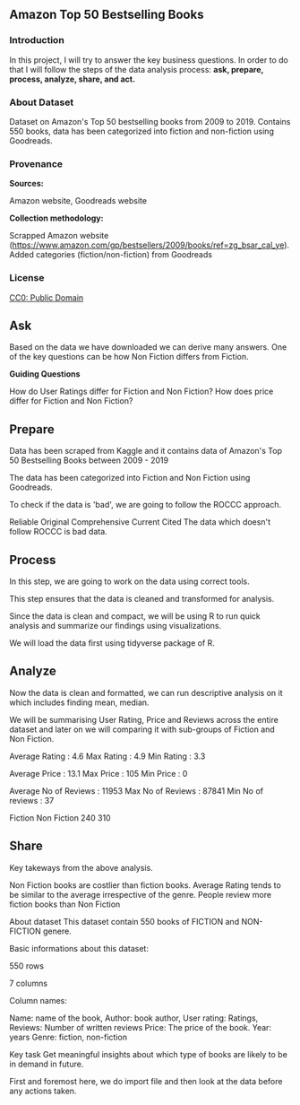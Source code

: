 
## Amazon Top 50 Bestselling Books

### Introduction

In this project, I will try to answer the key business questions. In order to do that I will follow the steps of the data analysis process: **ask, prepare, process, analyze, share, and act.**

### About Dataset

Dataset on Amazon's Top 50 bestselling books from 2009 to 2019. Contains 550 books, data has been categorized into fiction and non-fiction using Goodreads.

### Provenance

**Sources:**

Amazon website, Goodreads website

**Collection methodology:**

Scrapped Amazon website 
(https://www.amazon.com/gp/bestsellers/2009/books/ref=zg_bsar_cal_ye). Added categories (fiction/non-fiction) from Goodreads

### License

[CC0: Public Domain](https://creativecommons.org/publicdomain/zero/1.0/)

## Ask

Based on the data we have downloaded we can derive many answers. One of the key questions can be how Non Fiction differs from Fiction.

**Guiding Questions**

How do User Ratings differ for Fiction and Non Fiction?
How does price differ for Fiction and Non Fiction?

## Prepare

Data has been scraped from Kaggle and it contains data of Amazon's Top 50 Bestselling Books between 2009 - 2019

The data has been categorized into Fiction and Non Fiction using Goodreads.

To check if the data is 'bad', we are going to follow the ROCCC approach.

Reliable
Original
Comprehensive
Current
Cited
The data which doesn't follow ROCCC is bad data.

## Process

In this step, we are going to work on the data using correct tools.

This step ensures that the data is cleaned and transformed for analysis.

Since the data is clean and compact, we will be using R to run quick analysis and summarize our findings using visualizations.

We will load the data first using tidyverse package of R.


## Analyze

Now the data is clean and formatted, we can run descriptive analysis on it which includes finding mean, median.

We will be summarising User Rating, Price and Reviews across the entire dataset and later on we will comparing it with sub-groups of Fiction and Non Fiction.


Average Rating : 4.6
Max Rating : 4.9
Min Rating : 3.3


Average Price : 13.1
Max Price : 105
Min Price : 0


Average No of Reviews : 11953
Max No of Reviews : 87841
Min No of reviews : 37


Fiction Non Fiction 
240         310 

## Share

Key takeways from the above analysis.

Non Fiction books are costlier than fiction books.
Average Rating tends to be similar to the average irrespective of the genre.
People review more fiction books than Non Fiction


About dataset
This dataset contain 550 books of FICTION and NON-FICTION genere.

Basic informations about this dataset:

550 rows

7 columns

Column names:

Name: name of the book,
Author: book author,
User rating: Ratings,
Reviews: Number of written reviews
Price: The price of the book.
Year: years
Genre: fiction, non-fiction

Key task
Get meaningful insights about which type of books are likely to be in demand in future.



First and foremost here, we do import file and then look at the data before any actions taken.








